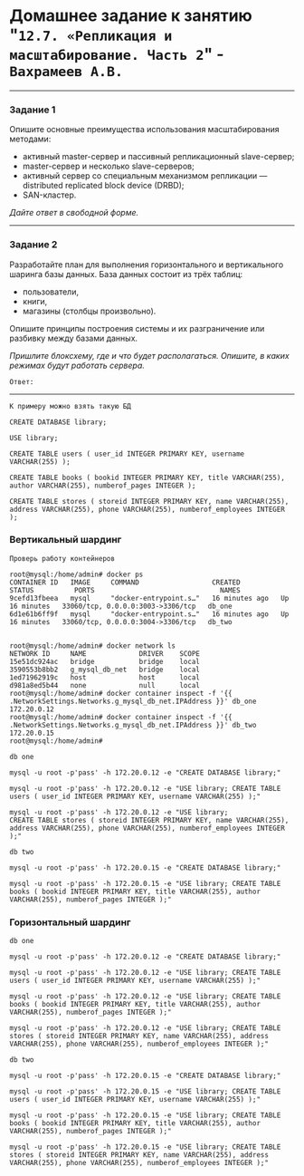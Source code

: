 # Домашнее задание к занятию "`12.7. «Репликация и масштабирование. Часть 2`" - `Вахрамеев А.В.`

---

### Задание 1

Опишите основные преимущества использования масштабирования методами:

- активный master-сервер и пассивный репликационный slave-сервер; 
- master-сервер и несколько slave-серверов;
- активный сервер со специальным механизмом репликации — distributed replicated block device (DRBD);
- SAN-кластер.

*Дайте ответ в свободной форме.*

---

### Задание 2


Разработайте план для выполнения горизонтального и вертикального шаринга базы данных. База данных состоит из трёх таблиц: 

- пользователи, 
- книги, 
- магазины (столбцы произвольно). 

Опишите принципы построения системы и их разграничение или разбивку между базами данных.

*Пришлите блоксхему, где и что будет располагаться. Опишите, в каких режимах будут работать сервера.* 

`Ответ:`

---

`К примеру можно взять такую БД`
```
CREATE DATABASE library;

USE library;

CREATE TABLE users ( user_id INTEGER PRIMARY KEY, username VARCHAR(255) );

CREATE TABLE books ( bookid INTEGER PRIMARY KEY, title VARCHAR(255), author VARCHAR(255), numberof_pages INTEGER );

CREATE TABLE stores ( storeid INTEGER PRIMARY KEY, name VARCHAR(255), address VARCHAR(255), phone VARCHAR(255), numberof_employees INTEGER );
```

### Вертикальный шардинг

`Проверь работу контейнеров`

```
root@mysql:/home/admin# docker ps
CONTAINER ID   IMAGE     COMMAND                  CREATED          STATUS          PORTS                               NAMES
9cefd13fbeea   mysql     "docker-entrypoint.s…"   16 minutes ago   Up 16 minutes   33060/tcp, 0.0.0.0:3003->3306/tcp   db_one
6d1e61b6ff9f   mysql     "docker-entrypoint.s…"   16 minutes ago   Up 16 minutes   33060/tcp, 0.0.0.0:3004->3306/tcp   db_two


root@mysql:/home/admin# docker network ls
NETWORK ID     NAME             DRIVER    SCOPE
15e51dc924ac   bridge           bridge    local
3590553b8bb2   g_mysql_db_net   bridge    local
1ed71962919c   host             host      local
d981a8ed5b44   none             null      local
root@mysql:/home/admin# docker container inspect -f '{{ .NetworkSettings.Networks.g_mysql_db_net.IPAddress }}' db_one
172.20.0.12
root@mysql:/home/admin# docker container inspect -f '{{ .NetworkSettings.Networks.g_mysql_db_net.IPAddress }}' db_two
172.20.0.15
root@mysql:/home/admin# 

```

`db one`

```
mysql -u root -p'pass' -h 172.20.0.12 -e "CREATE DATABASE library;"

mysql -u root -p'pass' -h 172.20.0.12 -e "USE library; CREATE TABLE users ( user_id INTEGER PRIMARY KEY, username VARCHAR(255) );"

mysql -u root -p'pass' -h 172.20.0.12 -e "USE library; 
CREATE TABLE stores ( storeid INTEGER PRIMARY KEY, name VARCHAR(255), address VARCHAR(255), phone VARCHAR(255), numberof_employees INTEGER );"
```


`db two`

```
mysql -u root -p'pass' -h 172.20.0.15 -e "CREATE DATABASE library;"

mysql -u root -p'pass' -h 172.20.0.15 -e "USE library; CREATE TABLE books ( bookid INTEGER PRIMARY KEY, title VARCHAR(255), author VARCHAR(255), numberof_pages INTEGER );"
```

### Горизонтальный шардинг
`db one`

```
mysql -u root -p'pass' -h 172.20.0.12 -e "CREATE DATABASE library;"

mysql -u root -p'pass' -h 172.20.0.12 -e "USE library; CREATE TABLE users ( user_id INTEGER PRIMARY KEY, username VARCHAR(255) );"

mysql -u root -p'pass' -h 172.20.0.12 -e "USE library; CREATE TABLE books ( bookid INTEGER PRIMARY KEY, title VARCHAR(255), author VARCHAR(255), numberof_pages INTEGER );"

mysql -u root -p'pass' -h 172.20.0.12 -e "USE library; CREATE TABLE stores ( storeid INTEGER PRIMARY KEY, name VARCHAR(255), address VARCHAR(255), phone VARCHAR(255), numberof_employees INTEGER );"
```
`db two`

```
mysql -u root -p'pass' -h 172.20.0.15 -e "CREATE DATABASE library;"

mysql -u root -p'pass' -h 172.20.0.15 -e "USE library; CREATE TABLE users ( user_id INTEGER PRIMARY KEY, username VARCHAR(255) );"

mysql -u root -p'pass' -h 172.20.0.15 -e "USE library; CREATE TABLE books ( bookid INTEGER PRIMARY KEY, title VARCHAR(255), author VARCHAR(255), numberof_pages INTEGER );"

mysql -u root -p'pass' -h 172.20.0.15 -e "USE library; CREATE TABLE stores ( storeid INTEGER PRIMARY KEY, name VARCHAR(255), address VARCHAR(255), phone VARCHAR(255), numberof_employees INTEGER );"
```
